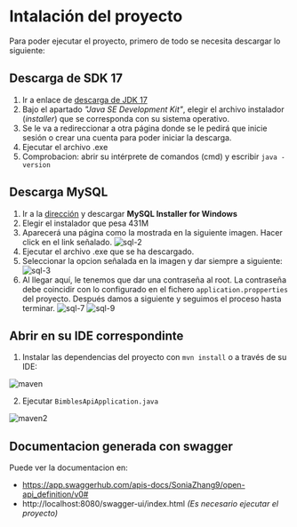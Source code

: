 # Intalación del proyecto
Para poder ejecutar el proyecto, primero de todo se necesita descargar lo siguiente:
## Descarga de SDK 17
1. Ir a enlace de [descarga de JDK 17](https://www.oracle.com/java/technologies/javase/jdk17-archive-downloads.html)
2. Bajo el apartado *"Java SE Development Kit"*, elegir el archivo instalador (*installer*)
que se corresponda con su sistema operativo.
3. Se le va a redireccionar a otra página donde se le pedirá que inicie
sesión o crear una cuenta para poder iniciar la descarga.
4. Ejecutar el archivo .exe
5. Comprobacion: abrir su intérprete de comandos (cmd) y escribir
`java -version`

## Descarga MySQL
1. Ir a la [dirección](https://dev.mysql.com/downloads) y descargar **MySQL
Installer for Windows**
2. Elegir el instalador que pesa 431M
3. Aparecerá una página como la mostrada en la siguiente imagen. Hacer
click en el link señalado.
![sql-2](https://user-images.githubusercontent.com/78765878/217398050-7fee4231-b5e1-4b06-ad36-4d7c201283ce.PNG)
4. Ejecutar el archivo .exe que se ha descargado.
5. Seleccionar la opcion señalada en la imagen y dar siempre a siguiente: 
![sql-3](https://user-images.githubusercontent.com/78765878/217398149-24e4cabc-b6b3-4120-b91b-608ed757d059.PNG)
6. Al llegar aquí, le tenemos que dar una contraseña al root. La contraseña debe coincidir con lo configurado en el fichero `application.propperties` del proyecto. Después damos a siguiente y seguimos el proceso hasta terminar.
![sql-7](https://user-images.githubusercontent.com/78765878/217398747-27b434dc-34a0-42e4-9804-4060243068ff.PNG)
![sql-9](https://user-images.githubusercontent.com/78765878/217401882-8176686d-e772-4887-8190-3ab4cce47cdb.PNG)

## Abrir en su IDE correspondinte
1. Instalar las dependencias del proyecto con `mvn install` o a través de su IDE:

![maven](https://user-images.githubusercontent.com/78765878/217403162-bcb299db-28c7-4d18-9f17-22da0e6f41ae.PNG)

2. Ejecutar `BimblesApiApplication.java`

![maven2](https://user-images.githubusercontent.com/78765878/217403161-e4ffab47-cc41-4064-b88d-e68cb4ba0290.PNG)


## Documentacion generada con swagger
Puede ver la documentacion en:

- https://app.swaggerhub.com/apis-docs/SoniaZhang9/open-api_definition/v0#
- http://localhost:8080/swagger-ui/index.html *(Es necesario ejecutar el proyecto)*
